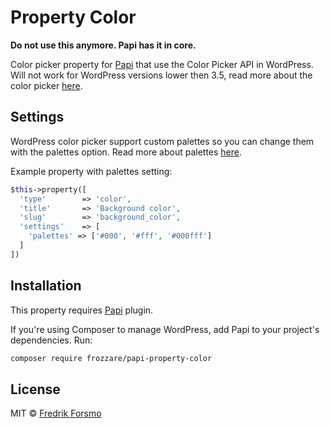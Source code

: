 # Property Color

**Do not use this anymore. Papi has it in core.** 

Color picker property for [Papi](https://wp-papi.github.io/) that use the Color Picker API in WordPress. Will not work for WordPress versions lower then 3.5, read more about the color picker [here](https://make.wordpress.org/core/2012/11/30/new-color-picker-in-wp-3-5/).

## Settings

WordPress color picker support custom palettes so you can change them with the palettes option. Read more about palettes [here](https://automattic.github.io/Iris/#palettes).

Example property with palettes setting:
```php
$this->property([
  'type'        => 'color',
  'title'       => 'Background color',
  'slug'        => 'background_color',
  'settings'    => [
    'palettes' => ['#000', '#fff', '#000fff']
  ]
])
```

## Installation

This property requires [Papi](https://wp-papi.github.io/) plugin.

If you're using Composer to manage WordPress, add Papi to your project's dependencies. Run:

```sh
composer require frozzare/papi-property-color
```

## License

MIT © [Fredrik Forsmo](https://github.com/frozzare)
